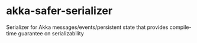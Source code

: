 # akka-safer-serializer
Serializer for Akka messages/events/persistent state that provides compile-time guarantee on serializability
